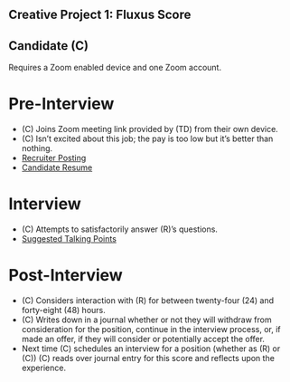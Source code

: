## Creative Project 1: Fluxus Score

## Candidate (C)

Requires a Zoom enabled device and one Zoom account.

# Pre-Interview

- (C) Joins Zoom meeting link provided by (TD) from their own device.
- (C) Isn’t excited about this job; the pay is too low but it’s better than nothing.
- [Recruiter Posting](./Recruiter_Posting_Microsoft365_20210919.pdf)
- [Candidate Resume](./Candidate_Resume_Microsoft365_20210919.pdf)

# Interview

- (C) Attempts to satisfactorily answer (R)’s questions.
- [Suggested Talking Points](./candidate_suggestions.html)

# Post-Interview

- (C) Considers interaction with (R) for between twenty-four (24) and forty-eight (48) hours.
- (C) Writes down in a journal whether or not they will withdraw from consideration for the position, continue in the interview process, or, if made an offer, if they will consider or potentially accept the offer.
- Next time (C) schedules an interview for a position (whether as (R) or (C)) (C) reads over journal entry for this score and reflects upon the experience.